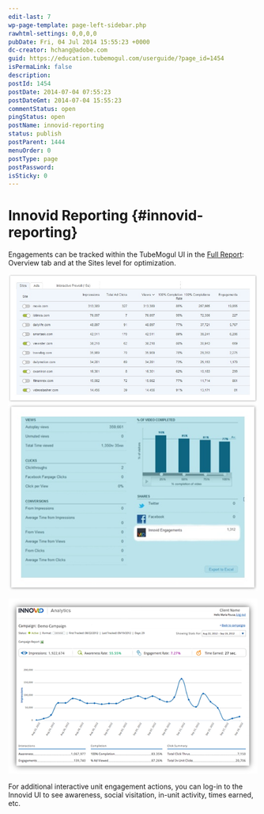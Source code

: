 ```yaml
---
edit-last: 7
wp-page-template: page-left-sidebar.php
rawhtml-settings: 0,0,0,0
pubDate: Fri, 04 Jul 2014 15:55:23 +0000
dc-creator: hchang@adobe.com
guid: https://education.tubemogul.com/userguide/?page_id=1454
isPermaLink: false
description: 
postId: 1454
postDate: 2014-07-04 07:55:23
postDateGmt: 2014-07-04 15:55:23
commentStatus: open
pingStatus: open
postName: innovid-reporting
status: publish
postParent: 1444
menuOrder: 0
postType: page
postPassword: 
isSticky: 0
---
```


# Innovid Reporting {#innovid-reporting}

Engagements can be tracked within the TubeMogul UI in the [Full Report](campaign-reporting/full-report.md): Overview tab and at the Sites level for optimization.
  
[ ![innovid 1](assets/innovid-1.jpg)](assets/innovid-1.jpg) [ ![innovid 2](assets/innovid-2.jpg)](assets/innovid-2.jpg)

[ ![IR3](assets/ir3.png)](assets/ir3.png) 

For additional interactive unit engagement actions, you can log-in to the Innovid UI to see awareness, social visitation, in-unit activity, times earned, etc.
